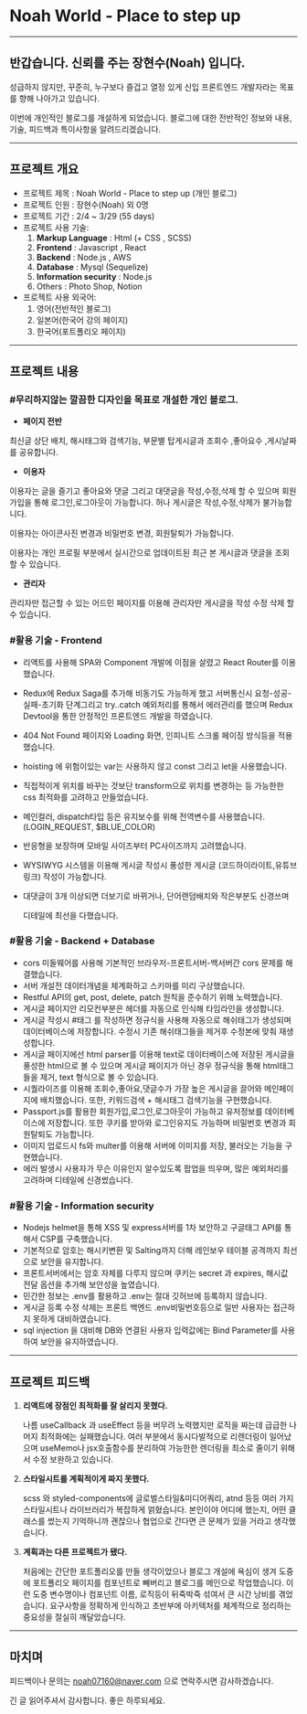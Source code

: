 # Noah World - Place to step up

---

## 반갑습니다. 신뢰를 주는 장현수(Noah) 입니다.

성급하지 않지만, 꾸준히, 누구보다 즐겁고 열정 있게 신입 프론트엔드 개발자라는 목표를 향해 나아가고 있습니다.

이번에 개인적인 블로그를 개설하게 되었습니다. 블로그에 대한 전반적인 정보와 내용, 기술, 피드백과 특이사항을 알려드리겠습니다.

---

## 프로젝트 개요

- 프로젝트 제목 : Noah World - Place to step up (개인 블로그)
- 프로젝트 인원 : 장현수(Noah) 외 0명
- 프로젝트 기간 : 2/4 ~ 3/29 (55 days)
- 프로젝트 사용 기술:
  1. **Markup Language** : Html (+ CSS , SCSS)
  2. **Frontend** : Javascript , React
  3. **Backend** : Node.js , AWS
  4. **Database** : Mysql (Sequelize)
  5. **Information security** : Node.js
  6. Others : Photo Shop, Notion
- 프로젝트 사용 외국어:
  1. 영어(전반적인 블로그)
  2. 일본어(한국어 강의 페이지)
  3. 한국어(포트폴리오 페이지)

---

## 프로젝트 내용

### #무리하지않는 깔끔한 디자인을 목표로 개설한 개인 블로그.

- **페이지 전반**

최신글 상단 배치, 해시태그와 검색기능, 부문별 탑게시글과 조회수 ,좋아요수 ,게시날짜를 공유합니다.

- **이용자**

이용자는 글을 즐기고 좋아요와 댓글 그리고 대댓글을 작성,수정,삭제 할 수 있으며 회원가입을 통해 로그인,로그아웃이 가능합니다. 허나 게시글은 작성,수정,삭제가 불가능합니다.

이용자는 아이콘사진 변경과 비밀번호 변경, 회원탈퇴가 가능합니다.

이용자는 개인 프로필 부분에서 실시간으로 업데이트된 최근 본 게시글과 댓글을 조회 할 수 있습니다.

- **관리자**

관리자만 접근할 수 있는 어드민 페이지를 이용해 관리자만 게시글을 작성 수정 삭제 할 수 있습니다.

### #활용 기술 - Frontend

- 리액트를 사용해 SPA와 Component 개발에 이점을 살렸고 React Router를 이용했습니다.
- Redux에 Redux Saga를 추가해 비동기도 가능하게 했고 서버통신시 요청-성공-실패-초기화 단계그리고 try..catch 예외처리를 통해서 에러관리를 했으며 Redux Devtool을 통한 안정적인 프론트엔드 개발을 하였습니다.
- 404 Not Found 페이지와 Loading 화면, 인피니트 스크롤 페이징 방식등을 적용했습니다.
- hoisting 에 위험이있는 var는 사용하지 않고 const 그리고 let을 사용했습니다.
- 직접적이게 위치를 바꾸는 것보단 transform으로 위치를 변경하는 등 가능한한 css 최적화를 고려하고 만들었습니다.
- 메인컬러, dispatch타입 등은 유지보수를 위해 전역변수를 사용했습니다. (LOGIN_REQUEST, $BLUE_COLOR)
- 반응형을 보장하며 모바일 사이즈부터 PC사이즈까지 고려했습니다.
- WYSIWYG 시스템을 이용해 게시글 작성시 풍성한 게시글 (코드하이라이트,유튜브링크) 작성이 가능합니다.
- 대댓글이 3개 이상되면 더보기로 바뀌거나, 단어랜덤배치와 작은부분도 신경쓰며

  디테일에 최선을 다했습니다.

### #활용 기술 - Backend + Database

- cors 미들웨어를 사용해 기본적인 브라우저-프론트서버-백서버간 cors 문제를 해결했습니다.
- 서버 개설전 데이터개념을 체계화하고 스키마를 미리 구상했습니다.
- Restful API의 get, post, delete, patch 원칙을 준수하기 위해 노력했습니다.
- 게시글 페이지안 리모컨부분은 헤더를 자동으로 인식해 타임라인을 생성합니다.
- 게시글 작성시 #태그 를 작성하면 정규식을 사용해 자동으로 해쉬태그가 생성되며 데이터베이스에 저장합니다. 수정시 기존 해쉬태그들을 제거후 수정본에 맞춰 재생성합니다.
- 게시글 페이지에선 html parser를 이용해 text로 데이터베이스에 저장된 게시글을 풍성한 html으로 볼 수 있으며 게시글 페이지가 아닌 경우 정규식을 통해 html태그들을 제거, text 형식으로 볼 수 있습니다.
- 시퀄라이즈를 이용해 조회수,좋아요,댓글수가 가장 높은 게시글을 끌어와 메인페이지에 배치했습니다. 또한, 키워드검색 + 해시태그 검색기능을 구현했습니다.
- Passport.js를 활용한 회원가입,로그인,로그아웃이 가능하고 유저정보를 데이터베이스에 저장합니다. 또한 쿠키를 받아와 로그인유지도 가능하며 비밀번호 변경과 회원탈퇴도 가능합니다.
- 이미지 업로드시 fs와 multer를 이용해 서버에 이미지를 저장, 불러오는 기능을 구현했습니다.
- 에러 발생시 사용자가 무슨 이유인지 알수있도록 팝업을 띄우며, 많은 예외처리를 고려하며 디테일에 신경썼습니다.

### #활용 기술 - Information security

- Nodejs helmet을 통해 XSS 및 express서버를 1차 보안하고 구글태그 API를 통해서 CSP를 구축했습니다.
- 기본적으로 암호는 해시키변환 및 Salting까지 더해 레인보우 테이블 공격까지 최선으로 보안을 유지합니다.
- 프론트서버에서는 암호 자체를 다루지 않으며 쿠키는 secret 과 expires, 해시값 전달 옵션을 추가해 보안성을 높였습니다.
- 민간한 정보는 .env를 활용하고 .env는 절대 깃허브에 등록하지 않습니다.
- 게시글 등록 수정 삭제는 프론트 백엔드 .env비밀번호등으로 일반 사용자는 접근하지 못하게 대비하였습니다.
- sql injection 을 대비해 DB와 연결된 사용자 입력값에는 Bind Parameter를 사용하여 보안을 유지하였습니다.

---

## 프로젝트 피드백

1. **리액트에 장점인 최적화를 잘 살리지 못했다.**

   나름 useCallback 과 useEffect 등을 버무려 노력했지만 로직을 짜는데 급급한 나머지 최적화에는 실패했습니다. 여러 부분에서 동시다발적으로 리렌더링이 일어났으며 useMemo나 jsx호출함수를 분리하여 가능한한 렌더링을 최소로 줄이기 위해서 수정 보완하고 있습니다.

2. **스타일시트를 계획적이게 짜지 못했다.**

   scss 와 styled-components에 글로벌스타일&미디어쿼리, atnd 등등 여러 가지 스타일시트나 라이브러리가 복잡하게 얽혔습니다. 본인이야 어디에 했는지, 어떤 클래스를 썼는지 기억하니까 괜찮으나 협업으로 간다면 큰 문제가 있을 거라고 생각했습니다.

3. **계획과는 다른 프로젝트가 됐다.**

   처음에는 간단한 포트폴리오를 만들 생각이었으나 블로그 개설에 욕심이 생겨 도중에 포트폴리오 페이지를 컴포넌트로 빼버리고 블로그를 메인으로 작업했습니다. 이런 도중 변수명이나 컴포넌트 이름, 로직등이 뒤죽박죽 섞여서 큰 시간 낭비를 겪었습니다. 요구사항을 정확하게 인식하고 초반부에 아키텍처를 체계적으로 정리하는 중요성을 절실히 깨달았습니다.

---

## 마치며

피드백이나 문의는 noah07160@naver.com 으로 연락주시면 감사하겠습니다.

긴 글 읽어주셔서 감사합니다. 좋은 하루되세요.
